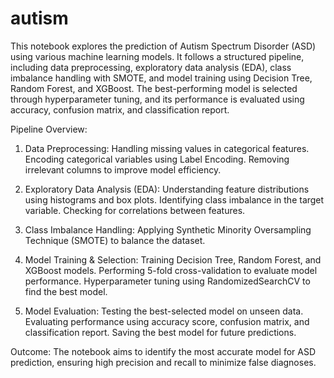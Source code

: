 # autism
This notebook explores the prediction of Autism Spectrum Disorder (ASD) using various machine learning models. It follows a structured pipeline, including data preprocessing, exploratory data analysis (EDA), class imbalance handling with SMOTE, and model training using Decision Tree, Random Forest, and XGBoost. The best-performing model is selected through hyperparameter tuning, and its performance is evaluated using accuracy, confusion matrix, and classification report.

Pipeline Overview:

1. Data Preprocessing:
Handling missing values in categorical features.
Encoding categorical variables using Label Encoding.
Removing irrelevant columns to improve model efficiency.

2. Exploratory Data Analysis (EDA):
Understanding feature distributions using histograms and box plots.
Identifying class imbalance in the target variable.
Checking for correlations between features.

3. Class Imbalance Handling:
Applying Synthetic Minority Oversampling Technique (SMOTE) to balance the dataset.

4. Model Training & Selection:
Training Decision Tree, Random Forest, and XGBoost models.
Performing 5-fold cross-validation to evaluate model performance.
Hyperparameter tuning using RandomizedSearchCV to find the best model.

5. Model Evaluation:
Testing the best-selected model on unseen data.
Evaluating performance using accuracy score, confusion matrix, and classification report.
Saving the best model for future predictions.

Outcome:
The notebook aims to identify the most accurate model for ASD prediction, ensuring high precision and recall to minimize false diagnoses.
